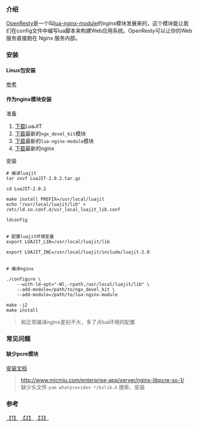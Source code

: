 ### 介绍
[OpenResty](https://openresty.org)是一个叫[lua-nginx-module](https://github.com/openresty/lua-nginx-module)的nginx模块发展来的，这个模块能让我们在config文件中编写lua脚本来构建Web应用系统。OpenResty可以让你的Web服务直接跑在 Nginx 服务内部。

### 安装

#### Linux包安装
[参考](https://openresty.org/cn/linux-packages.html)

#### 作为nginx模块安装
准备
1. [下载](http://luajit.org/download.html)LuaJIT
2. [下载](https://github.com/simpl/ngx_devel_kit/tags)最新的`ngx_devel_kit`模块
3. [下载](https://github.com/openresty/lua-nginx-module/tags)最新的`lua-nginx-module`模块
4. [下载](http://nginx.org/)最新的nginx

安装
```
# 编译luajit
tar zxvf LuaJIT-2.0.2.tar.gz

cd LuaJIT-2.0.2

make install PREFIX=/usr/local/luajit
echo "/usr/local/luajit/lib" > /etc/ld.so.conf.d/usr_local_luajit_lib.conf

ldconfig


# 配置luajit环境变量
export LUAJIT_LIB=/usr/local/luajit/lib

export LUAJIT_INC=/usr/local/luajit/include/luajit-2.0


# 编译nginx

./configure \
    --with-ld-opt="-Wl,-rpath,/usr/local/luajit/lib" \
    --add-module=/path/to/ngx_devel_kit \
    --add-module=/path/to/lua-nginx-module

make -j2
make install
```
> 和正常编译nginx差别不大，多了点lua环境的配置


### 常见问题
#### 缺少pcre模块
[安装文档](http://www.linuxfromscratch.org/blfs/view/svn/general/pcre.html)      
> http://www.micmiu.com/enterprise-app/server/nginx-libpcre-so-1/    
> 缺少头文件 `yum whatprovides */bzlib.h` 搜索、安装

### 参考
[【1】](http://blog.csdn.net/guowenyan001/article/details/48250427) [【2】](https://github.com/openresty/lua-nginx-module#installation) [【3】](http://openresty.org/cn/linux-packages.html)
